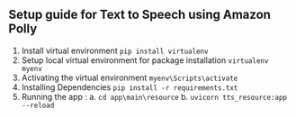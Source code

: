 ## Setup guide for Text to Speech using Amazon Polly
1. Install virtual environment `pip install virtualenv`
2. Setup local virtual environment for package installation `virtualenv myenv`
3. Activating the virtual environment `myenv\Scripts\activate`
4. Installing Dependencies `pip install -r requirements.txt`
5. Running the app :
    a. `cd app\main\resource`
    b. `uvicorn tts_resource:app --reload`